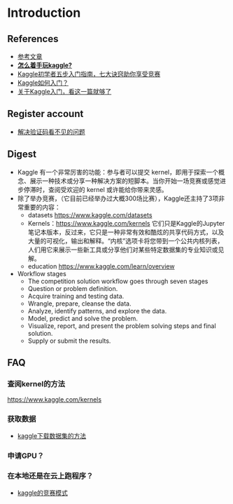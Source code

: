 # Introduction

## References
- [参考文章](https://zhuanlan.zhihu.com/p/25686876)
- **[怎么着手玩kaggle?](https://www.zhihu.com/question/54883612?sort=created)**
- [Kaggle初学者五步入门指南，七大诀窍助你享受竞赛](https://mp.weixin.qq.com/s?__biz=MzA3MzI4MjgzMw==&mid=2650729193&idx=3&sn=5f251a5861eb891df377d9bc41b4d468&chksm=871b2e97b06ca7816f32fcfd915d7727adbbbe04958e37fb83b2919d968601a76f6a232178d7&mpshare=1&scene=1&srcid=0725ukFZcMPxmShvASI7pO85&key=238113c46368d35b4cb36628d833700b78b0b433f41770288605952e5d27089f0196d712ffa19a4be533c674f885f8e13ebc626d63cdfe5eec63674231821e316a65ebb378aedc57da0310ca7e24c040&ascene=0&uin=NTU2ODc3MDk1&devicetype=iMac+MacBookPro12%2C1+OSX+OSX+10.10.5+build(14F2411)&version=12020110&nettype=WIFI&fontScale=100&pass_ticket=eTbnrK692ajIv6Or%2BfDxGsLYF%2B0aAxT4Yo1aLYu5M7%2F3Iy%2FkQ6osDRTfEOXy13V7)
- [Kaggle如何入门？](https://www.zhihu.com/question/23987009)
- [关于Kaggle入门，看这一篇就够了](https://www.cnblogs.com/wuhh123/p/10837383.html)

## Register account
- [解决验证码看不见的问题](https://www.cnblogs.com/liuxiaomin/p/11785645.html)

## Digest
- Kaggle 有一个非常厉害的功能：参与者可以提交 kernel，即用于探索一个概念、展示一种技术或分享一种解决方案的短脚本。当你开始一场竞赛或感觉进步停滞时，查阅受欢迎的 kernel 或许能给你带来灵感。
- 除了举办竞赛，（它目前已经举办过大概300场比赛），Kaggle还主持了3项非常重要的内容：
    - datasets  https://www.kaggle.com/datasets
    - Kernels：https://www.kaggle.com/kernels  它们只是Kaggle的Jupyter笔记本版本，反过来，它只是一种非常有效和酷炫的共享代码方式，以及大量的可视化，输出和解释。“内核”选项卡将您带到一个公共内核列表，人们用它来展示一些新工具或分享他们对某些特定数据集的专业知识或见解。
    - education https://www.kaggle.com/learn/overview
- Workflow stages
    - The competition solution workflow goes through seven stages
    - Question or problem definition.
    - Acquire training and testing data.
    - Wrangle, prepare, cleanse the data.
    - Analyze, identify patterns, and explore the data.
    - Model, predict and solve the problem.
    - Visualize, report, and present the problem solving steps and final solution.
    - Supply or submit the results.
## FAQ

### 查阅kernel的方法
https://www.kaggle.com/kernels
### 获取数据
- [kaggle下载数据集的方法](https://blog.csdn.net/lxw234lxw/article/details/102968754)
### 申请GPU？

### 在本地还是在云上跑程序？
- [kaggle的竞赛模式](https://www.zhihu.com/question/24035708)

